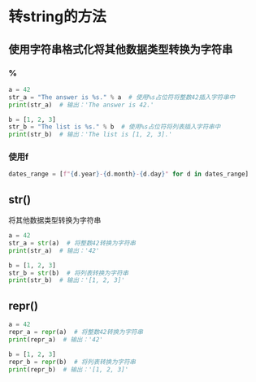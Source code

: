 # 转string的方法

## 使用字符串格式化将其他数据类型转换为字符串
### %
```python
a = 42
str_a = "The answer is %s." % a  # 使用%s占位符将整数42插入字符串中
print(str_a)  # 输出：'The answer is 42.'

b = [1, 2, 3]
str_b = "The list is %s." % b  # 使用%s占位符将列表插入字符串中
print(str_b)  # 输出：'The list is [1, 2, 3].'
```

### 使用f
```python
dates_range = [f"{d.year}-{d.month}-{d.day}" for d in dates_range]
```

## str()

将其他数据类型转换为字符串
```python
a = 42
str_a = str(a)  # 将整数42转换为字符串
print(str_a)  # 输出：'42'

b = [1, 2, 3]
str_b = str(b)  # 将列表转换为字符串
print(str_b)  # 输出：'[1, 2, 3]'
```

## repr()
```python
a = 42
repr_a = repr(a)  # 将整数42转换为字符串
print(repr_a)  # 输出：'42'

b = [1, 2, 3]
repr_b = repr(b)  # 将列表转换为字符串
print(repr_b)  # 输出：'[1, 2, 3]'
```